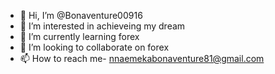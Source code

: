 - 👋 Hi, I’m @Bonaventure00916
- 👀 I’m interested in achieveing my dream 
- 🌱 I’m currently learning forex
- 💞️ I’m looking to collaborate on forex
- 📫 How to reach me- nnaemekabonaventure81@gmail.com

<!---
Bonaventure00916/Bonaventure00916 is a ✨ special ✨ repository because its `README.md` (this file) appears on your GitHub profile.
You can click the Preview link to take a look at your changes.
--->
